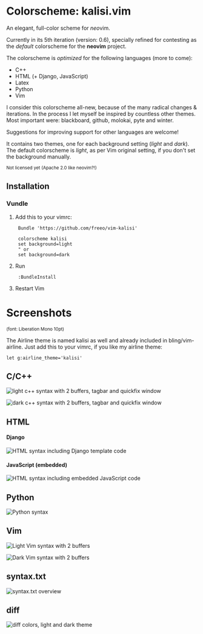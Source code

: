 Colorscheme: kalisi.vim
=========================
An elegant, full-color scheme for *neo*vim.

Currently in its 5th iteration (version: 0.6), specially refined for contesting as the *default* colorscheme for the **neovim** project.

The colorscheme is *optimized* for the following languages (more to come):

* C++
* HTML (+ Django, JavaScript)
* Latex
* Python
* Vim

I consider this colorscheme all-new, because of the many radical changes &
iterations. In the process I let myself be inspired by countless other themes.
Most important were: blackboard, github, molokai, pyte and winter.

Suggestions for improving support for other languages are welcome!

It contains two themes, one for each background setting (*light* and *dark*).  The default colorscheme is *light*, as per Vim original setting, if you don't set the background manually.




<sup>Not licensed yet (Apache 2.0 like neovim?!)</sup>

## Installation

### Vundle

1. Add this to your vimrc:

        Bundle 'https://github.com/freeo/vim-kalisi'   

        colorscheme kalisi
        set background=light
        " or 
        set background=dark


2. Run

        :BundleInstall

3. Restart Vim

Screenshots
===========
<sub>(font: Liberation Mono 10pt)</sub>

The Airline theme is named kalisi as well and already included in bling/vim-airline. Just add this to your vimrc, if you like my airline theme: 

    let g:airline_theme='kalisi'

## C/C++

![light c++ syntax with 2 buffers, tagbar and quickfix window](/screenshots/syntax_cpp.jpg?raw=true "c++ syntax light")

![dark c++ syntax with 2 buffers, tagbar and quickfix window](/screenshots/kalisi_cpp.jpg?raw=true "c++ syntax dark")

## HTML

#### Django

![HTML syntax including Django template code](/screenshots/kalisi_django.jpg?raw=true "htmldjango syntax")

#### JavaScript (embedded)
![HTML syntax including embedded JavaScript code](/screenshots/kalisi_javascript.jpg?raw=true "htmljavascript syntax")

## Python

![Python syntax](/screenshots/kalisi_python.jpg?raw=true "python syntax")

## Vim

![Light Vim syntax with 2 buffers](/screenshots/syntax_vim.jpg?raw=true "vim syntax light")

![Dark Vim syntax with 2 buffers](/screenshots/kalisi_vim.jpg?raw=true "vim syntax dark")

## syntax.txt

![syntax.txt overview](/screenshots/syntax_overview.jpg?raw=true "syntax.txt
overview")

## diff

![diff colors, light and dark theme](/screenshots/kalisi_diff.jpg?raw=true "diff colors, light and dark theme")


